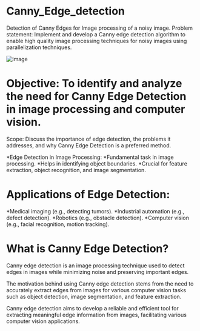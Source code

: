 # Canny_Edge_detection
Detection of Canny Edges for Image processing of a noisy image.
Problem statement: Implement and develop a Canny edge detection algorithm to enable high quality image processing techniques for noisy images using parallelization techniques.


![image](https://github.com/user-attachments/assets/3c877d76-40aa-4964-8faf-773ae03dc9e6)

# Objective: To identify and analyze the need for Canny Edge Detection in image processing and computer vision.

Scope: Discuss the importance of edge detection, the problems it addresses, and why Canny Edge Detection is a preferred method. 

*Edge Detection in Image Processing:
*Fundamental task in image processing.
*Helps in identifying object boundaries.
*Crucial for feature extraction, object recognition, and image segmentation.


# Applications of Edge Detection:
*Medical imaging (e.g., detecting tumors).
*Industrial automation (e.g., defect detection).
*Robotics (e.g., obstacle detection).
*Computer vision (e.g., facial recognition, motion tracking).

# What is Canny Edge Detection?

Canny edge detection is an image processing technique used to detect edges in images while minimizing noise and preserving important edges. 

The motivation behind using Canny edge detection stems from the need to accurately extract edges from images for various computer vision tasks such as object detection, image segmentation, and feature extraction.

Canny edge detection aims to develop a reliable and efficient tool for extracting meaningful edge information from images, facilitating various computer vision applications.


